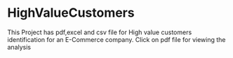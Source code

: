 # HighValueCustomers
This Project has pdf,excel and csv file for High value customers identification for an E-Commerce company.
Click on pdf file for viewing the analysis
